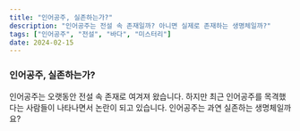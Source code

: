 ```yaml
---
title: "인어공주, 실존하는가?"
description: "인어공주는 전설 속 존재일까? 아니면 실제로 존재하는 생명체일까?"
tags: ["인어공주", "전설", "바다", "미스터리"]
date: 2024-02-15
---
```


### 인어공주, 실존하는가?

인어공주는 오랫동안 전설 속 존재로 여겨져 왔습니다.
하지만 최근 인어공주를 목격했다는 사람들이 나타나면서 논란이 되고 있습니다.
인어공주는 과연 실존하는 생명체일까요?
